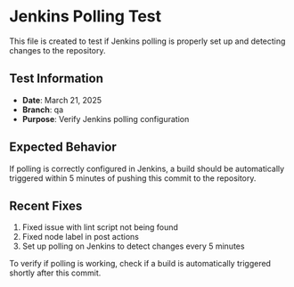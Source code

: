# Jenkins Polling Test

This file is created to test if Jenkins polling is properly set up and detecting changes to the repository.

## Test Information

- **Date**: March 21, 2025
- **Branch**: qa
- **Purpose**: Verify Jenkins polling configuration

## Expected Behavior

If polling is correctly configured in Jenkins, a build should be automatically triggered within 5 minutes of pushing this commit to the repository.

## Recent Fixes

1. Fixed issue with lint script not being found
2. Fixed node label in post actions
3. Set up polling on Jenkins to detect changes every 5 minutes

To verify if polling is working, check if a build is automatically triggered shortly after this commit. 